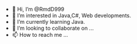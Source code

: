 - 👋 Hi, I’m @RmdD999
- 👀 I’m interested in Java,C#, Web developments.
- 🌱 I’m currently learning Java.
- 💞️ I’m looking to collaborate on ...
- 📫 How to reach me ...

<!---
RmdD999/RmdD999 is a ✨ special ✨ repository because its `README.md` (this file) appears on your GitHub profile.
You can click the Preview link to take a look at your changes.
--->
